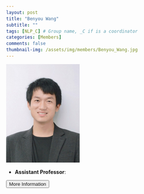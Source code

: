 ```yaml
---
layout: post
title: "Benyou Wang"
subtitle: ""
tags: [NLP_C] # Group name, _C if is a coordinator
categories: [Members]
comments: false
thumbnail-img: /assets/img/members/Benyou_Wang.jpg
---
```


<!-- photo -->
<!-- size: 200px width use html-->
<img
    src="../../assets/img/members/Benyou_Wang.jpg"
    alt="Benyou Wang"
    style="width: 200px; align: left;"
/>

<!-- bio -->
- **Assistant Professor**:

<p>
    <button class="button">
    <a
        href="https://sds.cuhk.edu.cn/en/teacher/571"
        style="text-decoration: none"
        >More Information</a
    >
    </button>
</p>